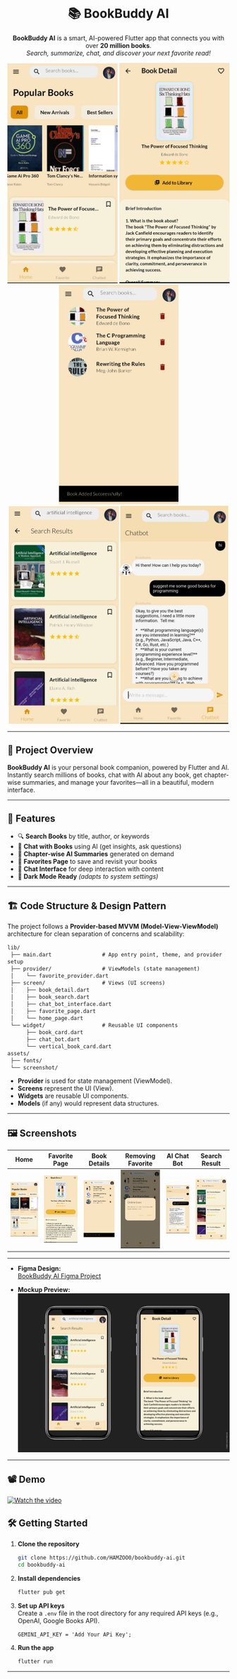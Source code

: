 <h1 align="center">📚 BookBuddy AI</h1>

<p align="center">
  <b>BookBuddy AI</b> is a smart, AI-powered Flutter app that connects you with over <b>20 million books</b>.<br>
  <i>Search, summarize, chat, and discover your next favorite read!</i>
</p>

<p align="center">
  <img src="./screenshot/Screenshot_20250522-111649.jpg" alt="BookBuddy Home" width="250"/>
  <img src="./screenshot/Screenshot_20250522-111707.jpg" alt="BookBuddy Search" width="250"/>
  <img src="./screenshot/Screenshot_20250522-111729.jpg" alt="BookBuddy Details" width="271"/>
  <img src="./screenshot/scrrenshot.jpeg" alt="BookBuddy Details" width="250"/>
  <img src="./screenshot/Screenshot_20250522-111821.jpg" alt="BookBuddy Details" width="245"/>


</p>

---

## 🌟 Project Overview

**BookBuddy AI** is your personal book companion, powered by Flutter and AI. Instantly search millions of books, chat with AI about any book, get chapter-wise summaries, and manage your favorites—all in a beautiful, modern interface.



---

## 🚀 Features

- 🔍 **Search Books** by title, author, or keywords
- 🤖 **Chat with Books** using AI (get insights, ask questions)
- 📑 **Chapter-wise AI Summaries** generated on demand
- 📌 **Favorites Page** to save and revisit your books
- 💬 **Chat Interface** for deep interaction with content
- 🌙 **Dark Mode Ready** *(adapts to system settings)*

---


## 🏗️ Code Structure & Design Pattern

The project follows a **Provider-based MVVM (Model-View-ViewModel)** architecture for clean separation of concerns and scalability:

```
lib/
 ├── main.dart                # App entry point, theme, and provider setup
 ├── provider/                # ViewModels (state management)
 │    └── favorite_provider.dart
 ├── screen/                  # Views (UI screens)
 │    ├── book_detail.dart
 │    ├── book_search.dart
 │    ├── chat_bot_interface.dart
 │    ├── favorite_page.dart
 │    └── home_page.dart
 └── widget/                  # Reusable UI components
      ├── book_card.dart
      ├── chat_bot.dart
      └── vertical_book_card.dart
assets/
 ├── fonts/
 └── screenshot/
```

- **Provider** is used for state management (ViewModel).
- **Screens** represent the UI (View).
- **Widgets** are reusable UI components.
- **Models** (if any) would represent data structures.

---


## 🖼️ Screenshots

| Home | Favorite Page | Book Details | Removing Favorite | AI Chat Bot | Search Result |
|:----:|:--------------:|:------------:|:---------:|:--------------:|:--------------:|
| ![Home](./screenshot/Screenshot_20250522-111649.jpg) | ![Search](./screenshot/Screenshot_20250522-111707.jpg) | ![Details](./screenshot/Screenshot_20250522-111729.jpg) | ![Dark](./screenshot/Screenshot_20250522-111736.jpg) | ![Error](./screenshot/Screenshot_20250522-111821.jpg) | ![ Search Result](./screenshot/scrrenshot.jpeg) |

---

- **Figma Design:**  
   [BookBuddy AI Figma Project](https://www.figma.com/design/5XmyFUVALukhtw25qMSdQ5/Book-Buddy-Ai---App?t=Y52IKU65qTJMwmaC-0)

- **Mockup Preview:**  
   ![BookBuddy AI Mockup](./design%20(5).png)

---

## 📽️ Demo 
[![Watch the video](./assets/thumbnail.png)](https://youtube.com/shorts/8pN8V52YLm4)



## 🛠️ Getting Started

1. **Clone the repository**
   ```bash
   git clone https://github.com/HAMZOO0/bookbuddy-ai.git
   cd bookbuddy-ai
   ```

2. **Install dependencies**
   ```bash
   flutter pub get
   ```

3. **Set up API keys**  
   Create a `.env` file in the root directory for any required API keys (e.g., OpenAI, Google Books API).
   ``` 
   GEMINI_API_KEY = 'Add Your APi Key';
   ```

4. **Run the app**
   ```bash
   flutter run
   ```

---


